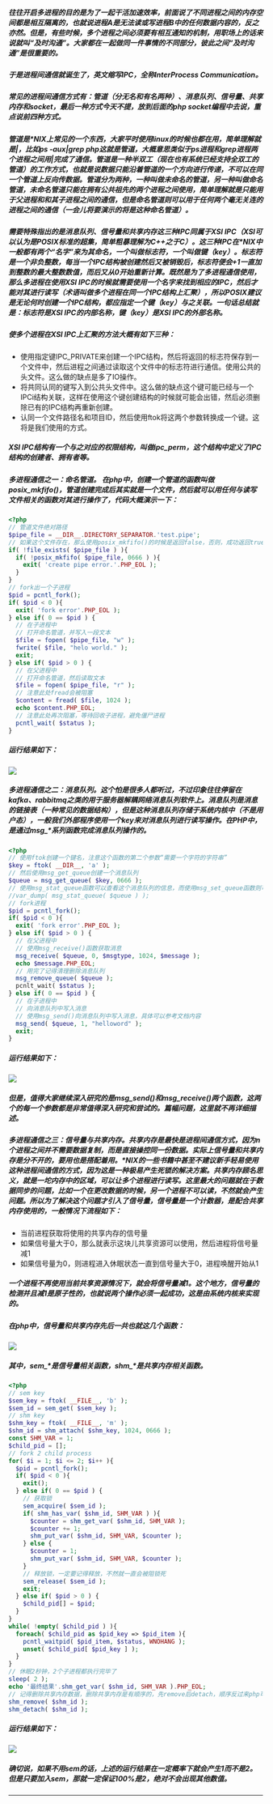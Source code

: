 ##### 往往开启多进程的目的是为了一起干活加速效率，前面说了不同进程之间的内存空间都是相互隔离的，也就说进程A是无法读或写进程B中的任何数据内容的，反之亦然。但是，有些时候，多个进程之间必须要有相互通知的机制，用职场上的话来说就叫“及时沟通”。大家都在一起做同一件事情的不同部分，彼此之间“及时沟通”是很重要的。
##### 于是进程间通信就诞生了，英文缩写IPC，全称InterProcess Communication。
##### 常见的进程间通信方式有：管道（分无名和有名两种）、消息队列、信号量、共享内存和socket，最后一种方式今天不提，放到后面的php socket编程中去说，重点说前四种方式。
##### 管道是*NIX上常见的一个东西，大家平时使用linux的时候也都在用，简单理解就是|，比如ps -aux|grep php这就是管道，大概意思类似于ps进程和grep进程两个进程之间用|完成了通信。管道是一种半双工（现在也有系统已经支持全双工的管道）的工作方式，也就是说数据只能沿着管道的一个方向进行传递，不可以在同一个管道上反向传数据。管道分为两种，一种叫做未命名的管道，另一种叫做命名管道，未命名管道只能在拥有公共祖先的两个进程之间使用，简单理解就是只能用于父进程和和其子进程之间的通信，但是命名管道则可以用于任何两个毫无关连的进程之间的通信（一会儿将要演示的将是这种命名管道）。
##### 需要特殊指出的是消息队列、信号量和共享内存这三种IPC同属于XSI IPC（XSI可以认为是POSIX标准的超集，简单粗暴理解为C++之于C）。这三种IPC在*NIX中一般都有两个“名字”来为其命名，一个叫做标志符，一个叫做键（key）。标志符是一个非负整数，每当一个IPC结构被创建然后又被销毁后，标志符便会+1一直加到整数的最大整数数值，而后又从0开始重新计算。既然是为了多进程通信使用，那么多进程在使用XSI IPC的时候就需要使用一个名字来找到相应的IPC，然后才能对其进行读写（术语叫做多个进程在同一个IPC结构上汇聚），所以POSIX建议是无论何时创建一个IPC结构，都应指定一个键（key）与之关联。一句话总结就是：标志符是XSI IPC的内部名称，键（key）是XSI IPC的外部名称。
##### 使多个进程在XSI IPC上汇聚的方法大概有如下三种：
-  使用指定键IPC_PRIVATE来创建一个IPC结构，然后将返回的标志符保存到一个文件中，然后进程之间通过读取这个文件中的标志符进行通信。使用公共的头文件。这么做的缺点是多了IO操作。
- 将共同认同的键写入到公共头文件中。这么做的缺点这个键可能已经与一个IPCi结构关联，这样在使用这个键创建结构的时候就可能会出错，然后必须删除已有的IPC结构再重新创建。
- 认同一个文件路径名和项目ID，然后使用ftok将这两个参数转换成一个键。这将是我们使用的方式。

##### XSI IPC结构有一个与之对应的权限结构，叫做ipc_perm，这个结构中定义了IPC结构的创建者、拥有者等。

##### 多进程通信之一：命名管道。 在php中，创建一个管道的函数叫做posix_mkfifo()，管道创建完成后其实就是一个文件，然后就可以用任何与读写文件相关的函数对其进行操作了，代码大概演示一下：
```php
<?php
// 管道文件绝对路径
$pipe_file = __DIR__.DIRECTORY_SEPARATOR.'test.pipe';
// 如果这个文件存在，那么使用posix_mkfifo()的时候是返回false，否则，成功返回true
if( !file_exists( $pipe_file ) ){
  if( !posix_mkfifo( $pipe_file, 0666 ) ){
    exit( 'create pipe error.'.PHP_EOL );
  }
}
// fork出一个子进程
$pid = pcntl_fork();
if( $pid < 0 ){
  exit( 'fork error'.PHP_EOL );
} else if( 0 == $pid ) {
  // 在子进程中
  // 打开命名管道，并写入一段文本
  $file = fopen( $pipe_file, "w" );
  fwrite( $file, "helo world." );
  exit;
} else if( $pid > 0 ) {
  // 在父进程中
  // 打开命名管道，然后读取文本
  $file = fopen( $pipe_file, "r" );
  // 注意此处fread会被阻塞
  $content = fread( $file, 1024 );
  echo $content.PHP_EOL;
  // 注意此处再次阻塞，等待回收子进程，避免僵尸进程
  pcntl_wait( $status );
}
```
##### 运行结果如下：
![](http://static.ti-node.com/6381869827836870657)

##### 多进程通信之二：消息队列。这个怕是很多人都听过，不过印象往往停留在kafka、rabbitmq之类的用于服务器解耦网络消息队列软件上。消息队列是消息的链接表（一种常见的数据结构），但是这种消息队列存储于系统内核中（不是用户态），一般我们外部程序使用一个key来对消息队列进行读写操作。在PHP中，是通过msg_*系列函数完成消息队列操作的。
```php
<?php
// 使用ftok创建一个键名，注意这个函数的第二个参数“需要一个字符的字符串”
$key = ftok( __DIR__, 'a' );
// 然后使用msg_get_queue创建一个消息队列
$queue = msg_get_queue( $key, 0666 );
// 使用msg_stat_queue函数可以查看这个消息队列的信息，而使用msg_set_queue函数则可以修改这些信息
//var_dump( msg_stat_queue( $queue ) );  
// fork进程
$pid = pcntl_fork();
if( $pid < 0 ){
  exit( 'fork error'.PHP_EOL );
} else if( $pid > 0 ) {
  // 在父进程中
  // 使用msg_receive()函数获取消息
  msg_receive( $queue, 0, $msgtype, 1024, $message );
  echo $message.PHP_EOL;
  // 用完了记得清理删除消息队列
  msg_remove_queue( $queue );
  pcnlt_wait( $status );
} else if( 0 == $pid ) {
  // 在子进程中
  // 向消息队列中写入消息
  // 使用msg_send()向消息队列中写入消息，具体可以参考文档内容
  msg_send( $queue, 1, "helloword" );
  exit;
}
```
##### 运行结果如下：
![](http://static.ti-node.com/6382072383888424961)
##### 但是，值得大家继续深入研究的是msg_send()和msg_receive()两个函数，这两个的每一个参数都是非常值得深入研究和尝试的。篇幅问题，这里就不再详细描述。

##### 多进程通信之三：信号量与共享内存。共享内存是最快是进程间通信方式，因为n个进程之间并不需要数据复制，而是直接操控同一份数据。实际上信号量和共享内存是分不开的，要用也是搭配着用。*NIX的一些书籍中甚至不建议新手轻易使用这种进程间通信的方式，因为这是一种极易产生死锁的解决方案。共享内存顾名思义，就是一坨内存中的区域，可以让多个进程进行读写。这里最大的问题就在于数据同步的问题，比如一个在更改数据的时候，另一个进程不可以读，不然就会产生问题。所以为了解决这个问题才引入了信号量，信号量是一个计数器，是配合共享内存使用的，一般情况下流程如下：
- 当前进程获取将使用的共享内存的信号量
- 如果信号量大于0，那么就表示这块儿共享资源可以使用，然后进程将信号量减1
- 如果信号量为0，则进程进入休眠状态一直到信号量大于0，进程唤醒开始从1

##### 一个进程不再使用当前共享资源情况下，就会将信号量减1。这个地方，信号量的检测并且减1是原子性的，也就说两个操作必须一起成功，这是由系统内核来实现的。
##### 在php中，信号量和共享内存先后一共也就这几个函数：
![](http://static.ti-node.com/6382081950860967937)
##### 其中，sem_*是信号量相关函数，shm_*是共享内存相关函数。
```php
<?php
// sem key
$sem_key = ftok( __FILE__, 'b' );
$sem_id = sem_get( $sem_key );
// shm key
$shm_key = ftok( __FILE__, 'm' );
$shm_id = shm_attach( $shm_key, 1024, 0666 );
const SHM_VAR = 1;
$child_pid = [];
// fork 2 child process
for( $i = 1; $i <= 2; $i++ ){
  $pid = pcntl_fork();
  if( $pid < 0 ){
    exit();
  } else if( 0 == $pid ) {
	// 获取锁
	sem_acquire( $sem_id );
	if( shm_has_var( $shm_id, SHM_VAR ) ){
	  $counter = shm_get_var( $shm_id, SHM_VAR );
	  $counter += 1;
	  shm_put_var( $shm_id, SHM_VAR, $counter );
	} else {
	  $counter = 1;
	  shm_put_var( $shm_id, SHM_VAR, $counter );
	}
	// 释放锁，一定要记得释放，不然就一直会被阻锁死
	sem_release( $sem_id );
	exit;
  } else if( $pid > 0 ) {
    $child_pid[] = $pid;
  }
}
while( !empty( $child_pid ) ){
  foreach( $child_pid as $pid_key => $pid_item ){
    pcntl_waitpid( $pid_item, $status, WNOHANG );
	unset( $child_pid[ $pid_key ] );
  }
}
// 休眠2秒钟，2个子进程都执行完毕了
sleep( 2 );
echo '最终结果'.shm_get_var( $shm_id, SHM_VAR ).PHP_EOL;
// 记得删除共享内存数据，删除共享内存是有顺序的，先remove后detach，顺序反过来php可能会报错
shm_remove( $shm_id );
shm_detach( $shm_id );
```
##### 运行结果如下：
![](http://static.ti-node.com/6382157565437935617)
##### 确切说，如果不用sem的话，上述的运行结果在一定概率下就会产生1而不是2。但是只要加入sem，那就一定保证100%是2，绝对不会出现其他数值。
---
